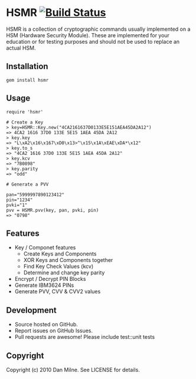 HSMR [![Build Status](https://secure.travis-ci.org/dkam/hsmr.png)](http://travis-ci.org/dkam/hsmr)
===========

HSMR is a collection of cryptographic commands usually implemented on a HSM (Hardware Security Module). These 
are implemented for your education or for testing purposes and should not be used to replace an actual HSM.

Installation
-------------

    gem install hsmr

Usage
---------

    require 'hsmr'

    # Create a Key
    > key=HSMR::Key.new("4CA2161637D0133E5E151AEA45DA2A12")
    => 4CA2 1616 37D0 133E 5E15 1AEA 45DA 2A12 
    > key.key
    => "L\xA2\x16\x167\xD0\x13>^\x15\x1A\xEAE\xDA*\x12" 
    > key.to_s
    => "4CA2 1616 37D0 133E 5E15 1AEA 45DA 2A12" 
    > key.kcv
    => "7B0898" 
    > key.parity
    => "odd" 
  
    # Generate a PVV

    pan="5999997890123412"
    pin="1234"
    pvki="1"
    pvv = HSMR.pvv(key, pan, pvki, pin)
    => "0798"

Features
---------

* Key / Componet features
  * Create Keys and Components
  * XOR Keys and Components together
  * Find Key Check Values (kcv)
  * Determine and change key parity
* Encrypt / Decrypt PIN Blocks
* Generate IBM3624 PINs
* Generate PVV, CVV & CVV2 values


Development
-----------

* Source hosted on GitHub.
* Report issues on GitHub Issues.
* Pull requests are awesome! Please include test::unit tests

Copyright
----------

Copyright (c) 2010 Dan Milne. See LICENSE for details.
